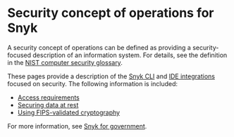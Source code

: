 # Security concept of operations for Snyk

A security concept of operations can be defined as providing a security-focused description of an information system. For details, see the definition in the [NIST computer security glossary](https://csrc.nist.gov/glossary/term/security\_concept\_of\_operations).

These pages provide a description of the [Snyk CLI](../getting-started-with-the-snyk-cli.md) and [IDE integrations](../../integrate-with-snyk/ide-tools/) focused on security. The following information is included:

* [Access requirements](access-requirements.md)
* [Securing data at rest](securing-data-at-rest.md)
* [Using FIPS-validated cryptography](using-fips-validated-cryptography.md)

For more information, see [Snyk for government](https://snyk.io/government-security-solution/).
